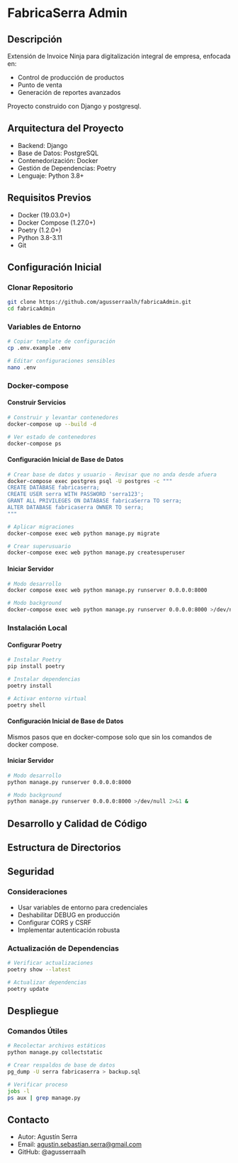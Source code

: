 # FabricaSerra Admin

## Descripción
Extensión de Invoice Ninja para digitalización integral de empresa, enfocada en:
- Control de producción de productos
- Punto de venta 
- Generación de reportes avanzados

Proyecto construido con Django y postgresql.

## Arquitectura del Proyecto
- Backend: Django
- Base de Datos: PostgreSQL
- Contenedorización: Docker
- Gestión de Dependencias: Poetry
- Lenguaje: Python 3.8+

## Requisitos Previos
- Docker (19.03.0+)
- Docker Compose (1.27.0+)
- Poetry (1.2.0+)
- Python 3.8-3.11
- Git

## Configuración Inicial

### Clonar Repositorio
```bash
git clone https://github.com/agusserraalh/fabricaAdmin.git
cd fabricaAdmin
```

### Variables de Entorno
```bash
# Copiar template de configuración
cp .env.example .env

# Editar configuraciones sensibles
nano .env
```

### Docker-compose

#### Construir Servicios
```bash
# Construir y levantar contenedores
docker-compose up --build -d

# Ver estado de contenedores
docker-compose ps
```

#### Configuración Inicial de Base de Datos
```bash
# Crear base de datos y usuario - Revisar que no anda desde afuera
docker-compose exec postgres psql -U postgres -c """
CREATE DATABASE fabricaserra;
CREATE USER serra WITH PASSWORD 'serra123';
GRANT ALL PRIVILEGES ON DATABASE fabricaSerra TO serra;
ALTER DATABASE fabricaserra OWNER TO serra;
"""

# Aplicar migraciones
docker-compose exec web python manage.py migrate

# Crear superusuario
docker-compose exec web python manage.py createsuperuser
```

#### Iniciar Servidor
```bash
# Modo desarrollo
docker compose exec web python manage.py runserver 0.0.0.0:8000

# Modo background
docker-compose exec web python manage.py runserver 0.0.0.0:8000 >/dev/null 2>&1 &
```

### Instalación Local 

#### Configurar Poetry
```bash
# Instalar Poetry
pip install poetry

# Instalar dependencias
poetry install

# Activar entorno virtual
poetry shell
```

#### Configuración Inicial de Base de Datos

Mismos pasos que en docker-compose solo que sin los comandos de docker compose.

#### Iniciar Servidor
```bash
# Modo desarrollo
python manage.py runserver 0.0.0.0:8000

# Modo background
python manage.py runserver 0.0.0.0:8000 >/dev/null 2>&1 &
```

## Desarrollo y Calidad de Código



## Estructura de Directorios

## Seguridad

### Consideraciones
- Usar variables de entorno para credenciales
- Deshabilitar DEBUG en producción
- Configurar CORS y CSRF
- Implementar autenticación robusta

### Actualización de Dependencias
```bash
# Verificar actualizaciones
poetry show --latest

# Actualizar dependencias
poetry update
```

## Despliegue


### Comandos Útiles
```bash
# Recolectar archivos estáticos
python manage.py collectstatic

# Crear respaldos de base de datos
pg_dump -U serra fabricaserra > backup.sql

# Verificar proceso
jobs -l
ps aux | grep manage.py
```


## Contacto
- Autor: Agustín Serra
- Email: agustin.sebastian.serra@gmail.com
- GitHub: @agusserraalh
```

